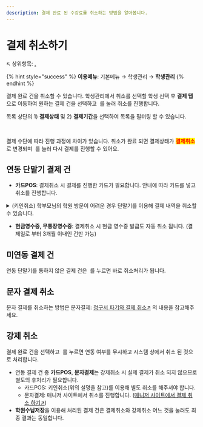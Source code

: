 ```yaml
---
description: 결제 완료 된 수강료를 취소하는 방법을 알아봅니다.
---
```


# 결제 취소하기

↖ 상위항목: [.](./ "mention")

{% hint style="success" %}
**이용메뉴**: 기본메뉴 → 학생관리 → **학생관리**
{% endhint %}

결제 완료 건을 취소할 수 있습니다. 학생관리에서 취소를 선택할 학생 선택 후 **결제 탭**으로 이동하여 원하는 결제 건을 선택하고 <img src="../../.gitbook/assets/btn_결제취소 (2).png" alt="" data-size="line"> 를 눌러 취소를 진행합니다.

목록 상단의 1) **결제상태** 및 2) **결제기간**을 선택하여 목록을 필터링 할 수 있습니다.

<figure><img src="../../.gitbook/assets/결제내역 필터링.png" alt=""><figcaption></figcaption></figure>

결제 수단에 따라 진행 과정에 차이가 있습니다. 취소가 완료 되면 결제상태가 <mark style="color:red;">**결제취소**</mark>로 변경되며 <img src="../../.gitbook/assets/btn_미납내역가져오기 (1).png" alt="" data-size="line"> 를 눌러 다시 결제를 진행할 수 있어요.

## 연동 단말기 결제 건

* **카드POS**: 결제취소 시 결제를 진행한 카드가 필요합니다. 안내에 따라 카드를 넣고 취소를 진행합니다.

<details>

<summary>(키인취소) 학부모님의 학원 방문이 어려운 경우 단말기를 이용해 결제 내역을 취소할 수 있습니다. </summary>

* 결제 단말기의 **취소/정정** → 2.신용 취소를 선택하여 정보를 입력합니다.
* 필요한 정보
  * **카드번호, 유효기간**: 부모님께 확인 필요
  * **승인금액, 원승인일자, 승인번호**: 결제 목록에서 확인 가능
* 현대카드 및 하나카드는 위의 방법으로 취소를 할 수 없어요.

</details>

* **현금영수증, 무통장영수증**: 결제취소 시 현금 영수증 발급도 자동 취소 됩니다. (결제일로 부터 3개월 이내인 건만 가능)

## 미연동 결제 건

연동 단말기를 통하지 않은 결제 건은 <img src="../../.gitbook/assets/btn_결제취소 (2).png" alt="" data-size="line"> 를 누르면 바로 취소처리가 됩니다.

## 문자 결제 취소

문자 결제를 취소하는 방법은 문자결제: [청구서 파기와 결제 취소↗](../payssam/cancel.md#undefined-2) 의 내용을 참고해주세요.

## 강제 취소

결제 완료 건을 선택하고 <img src="../../.gitbook/assets/btn_강제취소.png" alt="" data-size="line"> 를 누르면 연동 여부를 무시하고 시스템 상에서 취소 된 것으로 처리합니다.

* 연동 결제 건 중 **카드POS**, **문자결제**는 강제취소 시 실제 결제가 취소 되지 않으므로 별도의 후처리가 필요합니다.
  * 카드POS:  키인취소(위의 설명을 참고)를 이용해 별도 취소를 해주셔야 합니다.
  * 문자결제: 매니저 사이트에서 취소를 진행합니다. ([매니저 사이트에서 결제 취소 하기↗](../payssam/manager.md#undefined-3))
* **학원수납저장**을 이용해 처리된 결제 건은 결제취소와 강제취소 어느 것을 눌러도 최종 결과는 동일합니다.

